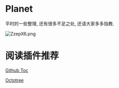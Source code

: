 # Planet

平时的一些整理, 还有很多不足之处, 还请大家多多指教.

![ZzepX6.png](https://s2.ax1x.com/2019/07/20/ZzepX6.png)







# 阅读插件推荐

[Github Toc](https://chrome.google.com/webstore/detail/github-toc/nalkpgbfaadkpckoadhlkihofnbhfhek/related)

[Octotree](https://chrome.google.com/webstore/detail/octotree/bkhaagjahfmjljalopjnoealnfndnagc?hl=en-US)

